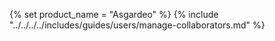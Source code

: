 {% set product_name = "Asgardeo" %}
{% include "../../../../includes/guides/users/manage-collaborators.md" %}